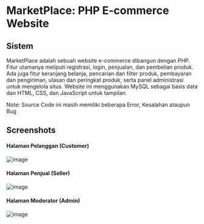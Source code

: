 
# MarketPlace: PHP E-commerce Website
## Sistem

MarketPlace adalah sebuah website e-commerce dibangun dengan PHP. Fitur utamanya meliputi registrasi, login, penjualan, dan pembelian produk. Ada juga fitur keranjang belanja, pencarian dan filter produk, pembayaran dan pengiriman, ulasan dan peringkat produk, serta panel administrasi untuk mengelola situs. Website ini menggunakan MySQL sebagai basis data dan HTML, CSS, dan JavaScript untuk tampilan.

Note: Source Code ini masih memiliki beberapa Error, Kesalahan ataupun Bug

## Screenshots

#### Halaman Pelanggan (Customer)
![image](https://github.com/Napdoee/Sistem-marketplace-PHP/assets/65323184/aae1daf7-509a-47d2-a29d-0f4196c813c8)

#### Halaman Penjual (Seller)
![image](https://github.com/Napdoee/Sistem-marketplace-PHP/assets/65323184/8a764198-1d47-454a-9c67-6e14c7f26a3e)

#### Halaman Moderator (Admin)
![image](https://github.com/Napdoee/Sistem-marketplace-PHP/assets/65323184/83a64483-24ff-459a-9fb5-898a1a613aec)
